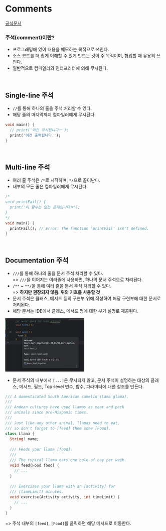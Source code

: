 # Comments 
[공식문서](https://dart.dev/language/comments)

### 주석(comment)이란?
- 프로그래밍에 있어 내용을 메모하는 목적으로 쓰인다.
- 소스 코드를 더 쉽게 이해할 수 있게 만드는 것이 주 목적이며, 협업할 때 유용히 쓰인다.
- 일반적으로 컴파일러와 인터프리터에 의해 무시된다.

<br/>


## Single-line 주석
- `//`를 통해 하나의 줄을 주석 처리할 수 있다.
- 해당 줄의 마지막까지 컴파일러에게 무시된다.
```dart
void main() {
  // print('이건 무시됩니다ㅠ');
  print('이건 출력됩니다.');
}
```

<br/>


## Multi-line 주석
- 여러 줄 주석은 `/*`로 시작하며, `*/`으로 끝이난다.
- 내부의 모든 줄은 컴파일러에게 무시된다.

```dart
/*
void printFail() {
  print('이 함수는 없는 존재입니다ㅠ');
}
*/
void main() {
  printFail(); // Error: The function 'printFail' isn't defined.
}

```

<br/>


## Documentation 주석
- `///`를 통해 하나의 줄을 문서 주석 처리할 수 있다.  
    => `///`을 이어지는 여러줄에 사용하면, 하나의 문서 주석으로 처리된다.
- `/**` ~ `**/`을 통해 여러 줄을 문서 주석 처리할 수 있다.  
    => **하지만 권장되지 않음. 위의 기호를 사용할 것**
- 문서 주석은 클래스, 메서드 등의 구현부 위에 작성하여 해당 구현부에 대한 문서로 처리된다.
- 해당 문서는 IDE에서 클래스, 메서드 명에 대한 부가 설명로 제공된다.  
<img src="../assets/Comments_document_comment.png" width="50%" height="50%" />  

- 문서 주식의 내부에서 `[...]`은 무시되지 않고, 문서 주석이 설명하는 대상의 클래스, 메서드, 필드, Top-level 변수, 함수, 파라미터에 대한 참조를 만든다.  

```dart
/// A domesticated South American camelid (Lama glama).
///
/// Andean cultures have used llamas as meat and pack
/// animals since pre-Hispanic times.
///
/// Just like any other animal, llamas need to eat,
/// so don't forget to [feed] them some [Food].
class Llama {
  String? name;

  /// Feeds your llama [food].
  ///
  /// The typical llama eats one bale of hay per week.
  void feed(Food food) {
    // ...
  }

  /// Exercises your llama with an [activity] for
  /// [timeLimit] minutes.
  void exercise(Activity activity, int timeLimit) {
    // ...
  }
}
```
=> 주석 내부의 `[feed]`, `[Food]`를 클릭하면 해당 메서드로 이동한다.